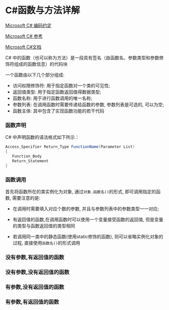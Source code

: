 # C#函数与方法详解

[Microsoft C# 编码约定](https://learn.microsoft.com/zh-cn/dotnet/csharp/fundamentals/coding-style/coding-conventions)

[Microsoft C# 参考](https://learn.microsoft.com/zh-cn/previous-versions/visualstudio/visual-studio-2012/618ayhy6(v=vs.110))

[Microsoft C#文档](https://learn.microsoft.com/zh-cn/dotnet/csharp/)

C# 中的函数（也可以称为方法）是一段具有签名（由函数名、参数类型和参数修饰符组成的函数信息）的代码块

一个函数由以下几个部分组成:

- 访问权限修饰符: 用于指定函数对一个类的可见性;
- 返回值类型: 用于指定函数返回值得数据类型;
- 函数名称: 用于进行函数调用的唯一名称;
- 参数列表: 在调用函数时需要传递给函数的参数, 参数列表是可选的, 可以为空;
- 函数主体: 其中包含了实现函数功能的若干代码

### 函数声明

C# 中声明函数的语法格式如下所示：

```C#
Access_Specifier Return_Type FunctionName(Parameter List)
{
   Function_Body
   Return_Statement
}
```

### 函数调用

首先将函数所在的类实例化为对象, 通过`对象.函数名()`的形式, 即可调用指定的函数, 需要注意的是:

- 在调用时需要填入对应个数的参数, 并且与参数列表中的参数类型一一对应;
- 有返回值的函数,在调用函数时可以使用一个变量接受函数的返回值, 但是变量的类型与函数返回值的类型相同

- 若调用同一类中的静态函数(使用static修饰的函数), 则可以省略实例化对象的过程, 直接使用`函数名()`的形式调用

### 没有参数,有返回值的函数

###  没有参数,没有返回值的函数

###  有参数,没有返回值的函数

### 有参数,有返回值的函数

### 





